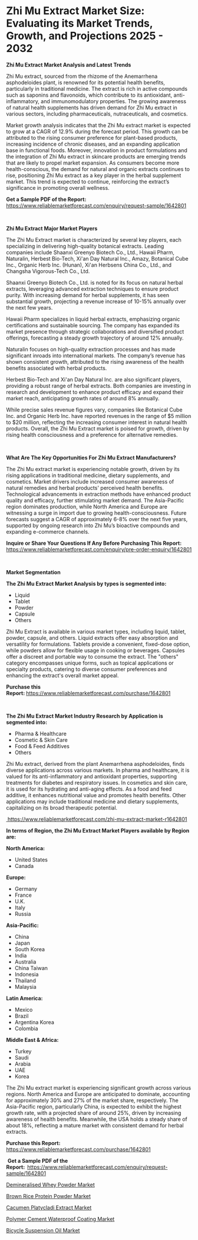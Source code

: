 <p><h1>Zhi Mu Extract Market Size: Evaluating its Market Trends, Growth, and Projections 2025 - 2032</h1></p><p><strong>Zhi Mu Extract Market Analysis and Latest Trends</strong></p>
<p><p>Zhi Mu extract, sourced from the rhizome of the Anemarrhena asphodeloides plant, is renowned for its potential health benefits, particularly in traditional medicine. The extract is rich in active compounds such as saponins and flavonoids, which contribute to its antioxidant, anti-inflammatory, and immunomodulatory properties. The growing awareness of natural health supplements has driven demand for Zhi Mu extract in various sectors, including pharmaceuticals, nutraceuticals, and cosmetics.</p><p>Market growth analysis indicates that the Zhi Mu extract market is expected to grow at a CAGR of 12.9% during the forecast period. This growth can be attributed to the rising consumer preference for plant-based products, increasing incidence of chronic diseases, and an expanding application base in functional foods. Moreover, innovation in product formulations and the integration of Zhi Mu extract in skincare products are emerging trends that are likely to propel market expansion. As consumers become more health-conscious, the demand for natural and organic extracts continues to rise, positioning Zhi Mu extract as a key player in the herbal supplement market. This trend is expected to continue, reinforcing the extract’s significance in promoting overall wellness.</p></p>
<p><strong>Get a Sample PDF of the Report:&nbsp;</strong> <a href="https://www.reliablemarketforecast.com/enquiry/request-sample/1642801?utm_campaign=1832&utm_medium=2&utm_source=Github&utm_content=ia&utm_term=01042025&utm_id=zhi-mu-extract">https://www.reliablemarketforecast.com/enquiry/request-sample/1642801</a></p>
<p>&nbsp;</p>
<p><strong>Zhi Mu Extract Major Market Players</strong></p>
<p><p>The Zhi Mu Extract market is characterized by several key players, each specializing in delivering high-quality botanical extracts. Leading companies include Shaanxi Greenyo Biotech Co., Ltd., Hawaii Pharm, Naturalin, Herbest Bio-Tech, Xi'an Day Natural Inc., Amazy, Botanical Cube Inc., Organic Herb Inc. (Hunan), Xi'an Herbsens China Co., Ltd., and Changsha Vigorous-Tech Co., Ltd.</p><p>Shaanxi Greenyo Biotech Co., Ltd. is noted for its focus on natural herbal extracts, leveraging advanced extraction techniques to ensure product purity. With increasing demand for herbal supplements, it has seen substantial growth, projecting a revenue increase of 10-15% annually over the next few years.</p><p>Hawaii Pharm specializes in liquid herbal extracts, emphasizing organic certifications and sustainable sourcing. The company has expanded its market presence through strategic collaborations and diversified product offerings, forecasting a steady growth trajectory of around 12% annually.</p><p>Naturalin focuses on high-quality extraction processes and has made significant inroads into international markets. The company’s revenue has shown consistent growth, attributed to the rising awareness of the health benefits associated with herbal products.</p><p>Herbest Bio-Tech and Xi'an Day Natural Inc. are also significant players, providing a robust range of herbal extracts. Both companies are investing in research and development to enhance product efficacy and expand their market reach, anticipating growth rates of around 8% annually.</p><p>While precise sales revenue figures vary, companies like Botanical Cube Inc. and Organic Herb Inc. have reported revenues in the range of $5 million to $20 million, reflecting the increasing consumer interest in natural health products. Overall, the Zhi Mu Extract market is poised for growth, driven by rising health consciousness and a preference for alternative remedies.</p></p>
<p>&nbsp;</p>
<p><strong>What Are The Key Opportunities For Zhi Mu Extract Manufacturers?</strong></p>
<p><p>The Zhi Mu extract market is experiencing notable growth, driven by its rising applications in traditional medicine, dietary supplements, and cosmetics. Market drivers include increased consumer awareness of natural remedies and herbal products' perceived health benefits. Technological advancements in extraction methods have enhanced product quality and efficacy, further stimulating market demand. The Asia-Pacific region dominates production, while North America and Europe are witnessing a surge in import due to growing health-consciousness. Future forecasts suggest a CAGR of approximately 6-8% over the next five years, supported by ongoing research into Zhi Mu’s bioactive compounds and expanding e-commerce channels.</p></p>
<p><strong>Inquire or Share Your Questions If Any Before Purchasing This Report:</strong> <a href="https://www.reliablemarketforecast.com/enquiry/pre-order-enquiry/1642801?utm_campaign=1832&utm_medium=2&utm_source=Github&utm_content=ia&utm_term=01042025&utm_id=zhi-mu-extract">https://www.reliablemarketforecast.com/enquiry/pre-order-enquiry/1642801</a></p>
<p>&nbsp;</p>
<p><strong>Market Segmentation</strong></p>
<p><strong>The Zhi Mu Extract Market Analysis by types is segmented into:</strong></p>
<p><ul><li>Liquid</li><li>Tablet</li><li>Powder</li><li>Capsule</li><li>Others</li></ul></p>
<p><p>Zhi Mu Extract is available in various market types, including liquid, tablet, powder, capsule, and others. Liquid extracts offer easy absorption and versatility for formulations. Tablets provide a convenient, fixed-dose option, while powders allow for flexible usage in cooking or beverages. Capsules offer a discreet and portable way to consume the extract. The "others" category encompasses unique forms, such as topical applications or specialty products, catering to diverse consumer preferences and enhancing the extract's overall market appeal.</p></p>
<p><strong>Purchase this Report:&nbsp;</strong><a href="https://www.reliablemarketforecast.com/purchase/1642801?utm_campaign=1832&utm_medium=2&utm_source=Github&utm_content=ia&utm_term=01042025&utm_id=zhi-mu-extract">https://www.reliablemarketforecast.com/purchase/1642801</a></p>
<p>&nbsp;</p>
<p><strong>The Zhi Mu Extract Market Industry Research by Application is segmented into:</strong></p>
<p><ul><li>Pharma & Healthcare</li><li>Cosmetic & Skin Care</li><li>Food & Feed Additives</li><li>Others</li></ul></p>
<p><p>Zhi Mu extract, derived from the plant Anemarrhena asphodeloides, finds diverse applications across various markets. In pharma and healthcare, it is valued for its anti-inflammatory and antioxidant properties, supporting treatments for diabetes and respiratory issues. In cosmetics and skin care, it is used for its hydrating and anti-aging effects. As a food and feed additive, it enhances nutritional value and promotes health benefits. Other applications may include traditional medicine and dietary supplements, capitalizing on its broad therapeutic potential.</p></p>
<p><a href="https://www.reliablemarketforecast.com/zhi-mu-extract-market-r1642801?utm_campaign=1832&utm_medium=2&utm_source=Github&utm_content=ia&utm_term=01042025&utm_id=zhi-mu-extract">&nbsp;https://www.reliablemarketforecast.com/zhi-mu-extract-market-r1642801</a></p>
<p><strong>In terms of Region, the Zhi Mu Extract Market Players available by Region are:</strong></p>
<p>
    <p> <strong> North America: </strong>
        <ul>
            <li>United States</li>
            <li>Canada</li>
        </ul>
        </p> 
    <p> <strong> Europe: </strong>
        <ul>
            <li>Germany</li>
            <li>France</li>
            <li>U.K.</li>
            <li>Italy</li>
            <li>Russia</li>
        </ul>
        </p> 
    <p> <strong> Asia-Pacific: </strong>
        <ul>
            <li>China</li>
            <li>Japan</li>
            <li>South Korea</li>
            <li>India</li>
            <li>Australia</li>
            <li>China Taiwan</li>
            <li>Indonesia</li>
            <li>Thailand</li>
            <li>Malaysia</li>
        </ul>
        </p> 
    <p> <strong> Latin America: </strong>
        <ul>
            <li>Mexico</li>
            <li>Brazil</li>
            <li>Argentina Korea</li>
            <li>Colombia</li>
        </ul>
        </p> 
    <p> <strong> Middle East & Africa: </strong>
        <ul>
            <li>Turkey</li>
            <li>Saudi</li>
            <li>Arabia</li>
            <li>UAE</li>
            <li>Korea</li>
        </ul>
    </p>
    </p>
<p><p>The Zhi Mu extract market is experiencing significant growth across various regions. North America and Europe are anticipated to dominate, accounting for approximately 30% and 27% of the market share, respectively. The Asia-Pacific region, particularly China, is expected to exhibit the highest growth rate, with a projected share of around 25%, driven by increasing awareness of health benefits. Meanwhile, the USA holds a steady share of about 18%, reflecting a mature market with consistent demand for herbal extracts.</p></p>
<p><strong>Purchase this Report: </strong><a href="https://www.reliablemarketforecast.com/purchase/1642801?utm_campaign=1832&utm_medium=2&utm_source=Github&utm_content=ia&utm_term=01042025&utm_id=zhi-mu-extract">https://www.reliablemarketforecast.com/purchase/1642801</a></p>
<p>&nbsp;<strong>Get a Sample PDF of the Report:&nbsp;&nbsp;</strong><a href="https://www.reliablemarketforecast.com/enquiry/request-sample/1642801?utm_campaign=1832&utm_medium=2&utm_source=Github&utm_content=ia&utm_term=01042025&utm_id=zhi-mu-extract">https://www.reliablemarketforecast.com/enquiry/request-sample/1642801</a></p>
<p><strong></strong></p>
<p><p><a href="https://github.com/toghojbeinta/Market-Research-Report-List-1/blob/main/demineralised-whey-powder-market.md?utm_campaign=1832&utm_medium=2&utm_source=Github&utm_content=ia&utm_term=01042025&utm_id=zhi-mu-extract">Demineralised Whey Powder Market</a></p><p><a href="https://github.com/alefermeivys/Market-Research-Report-List-1/blob/main/brown-rice-protein-powder-market.md?utm_campaign=1832&utm_medium=2&utm_source=Github&utm_content=ia&utm_term=01042025&utm_id=zhi-mu-extract">Brown Rice Protein Powder Market</a></p><p><a href="https://github.com/kluviabolofo/Market-Research-Report-List-1/blob/main/cacumen-platycladi-extract-market.md?utm_campaign=1832&utm_medium=2&utm_source=Github&utm_content=ia&utm_term=01042025&utm_id=zhi-mu-extract">Cacumen Platycladi Extract Market</a></p><p><a href="https://github.com/jaspartatin/Market-Research-Report-List-1/blob/main/polymer-cement-waterproof-coating-market.md?utm_campaign=1832&utm_medium=2&utm_source=Github&utm_content=ia&utm_term=01042025&utm_id=zhi-mu-extract">Polymer Cement Waterproof Coating Market</a></p><p><a href="https://github.com/jullselai/Market-Research-Report-List-1/blob/main/bicycle-suspension-oil-market.md?utm_campaign=1832&utm_medium=2&utm_source=Github&utm_content=ia&utm_term=01042025&utm_id=zhi-mu-extract">Bicycle Suspension Oil Market</a></p></p>